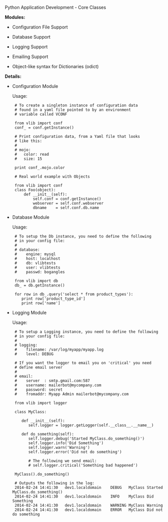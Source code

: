 Python Application Development - Core Classes 

 __Modules:__

   * Configuration File Support

   * Database Support

   * Logging Support

   * Emailing Support

   * Object-like syntax for Dictionaries (odict)

__Details:__


   * Configuration Module
    
       Usage:
       
          # To create a singleton instance of configuration data
          # found in a yaml file pointed to by an environment
          # variable called VCONF
          
          from vlib import conf
          conf_ = conf.getInstance()

          # Print configuration data, from a Yaml file that looks
          # like this:
          #
          # mojo:
          #   color: read
          #   size: 15

          print conf_.mojo.color

          # Real world example with Objects
          
          from vlib import conf
          class Foo(object):
              def __init__(self):
                  self.conf = conf.getInstance()
                  webserver = self.conf.webserver
                  dbname    = self.conf.db.name
                  

   * Database Module

      Usage:

          # To setup the Db instance, you need to define the following
          # in your config file:
          #
          # database:
          #    engine: mysql
          #    host: localhost
          #    db: vlibtests
          #    user: vlibtests
          #    passwd: bogangles
          
          from vlib import db
          db_ = db.getInstance()
          
          for row in db_.query('select * from product_types'):
             print row['product_type_id']
             print row['name']
             
   * Logging Module

     Usage:

          # To setup a Logging instance, you need to define the following
          # in your config file:
          #
          # logging:
          #    filename: /var/log/myapp/myapp.log
          #    level: DEBUG
           
          # If you want the logger to email you on 'critical' you need 
          # define email server
          #
          # email:                                                                          
          #    server  : smtp.gmail.com:587                                                 
          #    username: mailerbot@mycompany.com                                   
          #    password: secret                                                    
          #    fromaddr: Myapp Admin mailerbot@mycompany.com                         
           
          from vlib import logger
                    
          class MyClass:
           
             def __init__(self):
                self.logger = logger.getLogger(self.__class__.__name__)
               
             def do_something(self):
                self.logger.debug('Started MyClass.do_something()')
                self.logger.info('Did Something')
                self.logger.warn('Warning')
                self.logger.error('Did not do something')
                 
                # The following we send email:                                          
                # self.logger.critical('Something bad happened')    
                 
          MyClass().do_something()
             
          # Outputs the following in the log:
          2014-02-24 14:41:30	dev1.localdomain	DEBUG	MyClass	Started MyClass.do_something()		
          2014-02-24 14:41:30	dev1.localdomain	INFO	MyClass	Did Something		
          2014-02-24 14:41:30	dev1.localdomain	WARNING	MyClass	Warning		
          2014-02-24 14:41:30	dev1.localdomain	ERROR	MyClass	Did not do something	
